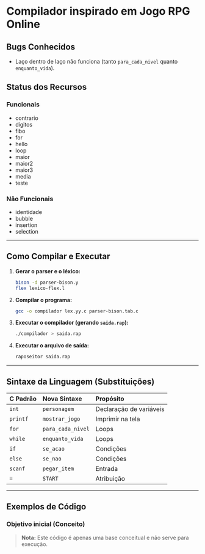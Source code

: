 # Compilador inspirado em Jogo RPG Online

## Bugs Conhecidos
* Laço dentro de laço não funciona (tanto `para_cada_nivel` quanto `enquanto_vida`).


## Status dos Recursos

### Funcionais
* contrario
* digitos
* fibo
* for
* hello
* loop
* maior
* maior2
* maior3
* media
* teste

### Não Funcionais
* identidade
* bubble
* insertion
* selection

---

## Como Compilar e Executar

1.  **Gerar o parser e o léxico:**
    ```bash
    bison -d parser-bison.y
    flex lexico-flex.l
    ```

2.  **Compilar o programa:**
    ```bash
    gcc -o compilador lex.yy.c parser-bison.tab.c
    ```

3.  **Executar o compilador (gerando `saida.rap`):**
    ```bash
    ./compilador > saida.rap
    ```

4.  **Executar o arquivo de saída:**
    ```bash
    raposeitor saida.rap
    ```

---

## Sintaxe da Linguagem (Substituições)

| C Padrão | Nova Sintaxe | Propósito |
| :--- | :--- | :--- |
| `int` | `personagem` | Declaração de variáveis |
| `printf` | `mostrar_jogo` | Imprimir na tela |
| `for` | `para_cada_nivel` | Loops |
| `while` | `enquanto_vida` | Loops |
| `if` | `se_acao` | Condições |
| `else` | `se_nao` | Condições |
| `scanf` | `pegar_item` | Entrada |
| `=` | `START` | Atribuição |

---

## Exemplos de Código

### Objetivo inicial (Conceito)
> **Nota:** Este código é apenas uma base conceitual e não serve para execução.
